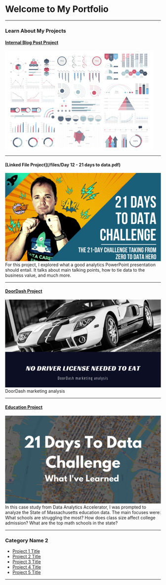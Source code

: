 # Welcome to My Portfolio

---

### Learn About My Projects

#### [Internal Blog Post Project](/bank)
<img src="images/dummy_thumbnail.jpg?raw=true"/>


---
#### [Linked File Project](/files/Day 12 - 21 days to data.pdf)
<img src="images/21 Days To Data Challenge.png?raw=true"/>
For this project, I explored what a good analytics PowerPoint presentation should entail. It talks about main talking points, how to tie data to the business value, and much more. 

---
#### [DoorDash Project](https://www.linkedin.com/pulse/doordash-marketing-analysis-elias-bou-faycal/)
[<img src="images/No Driver license needed to eat (1).png?raw=true"/>](https://www.linkedin.com/pulse/doordash-marketing-analysis-elias-bou-faycal/)
DoorDash marketing analysis


---
#### [Education Project](https://www.linkedin.com/pulse/massachusetts-education-analysis-samantha-paul/)
[<img src="images/21 Days To Data Challenge What I've Learned Cover.png?raw=true"/>](https://www.linkedin.com/pulse/what-i-learned-21-days-data-avery-smith)
In this case study from Data Analytics Accelerator, I was prompted to analyze the State of Massachusetts education data. The main focuses were:
What schools are struggling the most?
How does class size affect college admission?
What are the top math schools in the state? 

---

### Category Name 2

- [Project 1 Title](http://example.com/)
- [Project 2 Title](http://example.com/)
- [Project 3 Title](http://example.com/)
- [Project 4 Title](http://example.com/)
- [Project 5 Title](http://example.com/)

---




